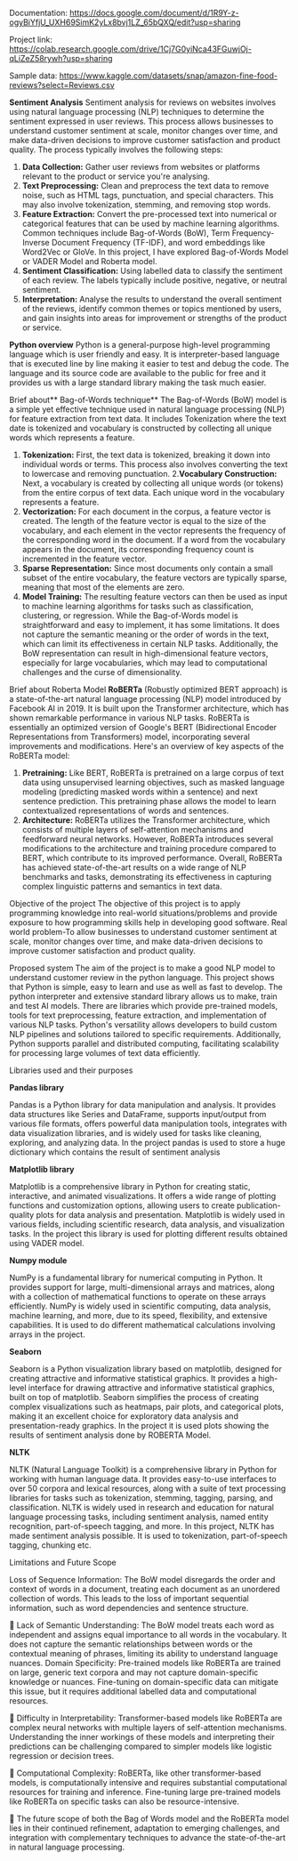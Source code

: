 Documentation: https://docs.google.com/document/d/1R9Y-z-ogyBiYfjU_UXH69SimK2yLx8bvj1LZ_65bQXQ/edit?usp=sharing


Project link:
https://colab.research.google.com/drive/1Cj7G0yiNca43FGuwjOj-qLiZeZ58rywh?usp=sharing

Sample data:
https://www.kaggle.com/datasets/snap/amazon-fine-food-reviews?select=Reviews.csv


**Sentiment Analysis**
Sentiment analysis for reviews on websites involves using natural language processing (NLP) techniques to determine the sentiment expressed in user reviews. This process allows businesses to understand customer sentiment at scale, monitor changes over time, and make data-driven decisions to improve customer satisfaction and product quality.
The process typically involves the following steps:
1.	**Data Collection:** Gather user reviews from websites or platforms relevant to the product or service you're analysing.
2.	**Text Preprocessing:** Clean and preprocess the text data to remove noise, such as HTML tags, punctuation, and special characters. This may also involve tokenization, stemming, and removing stop words.
3.	**Feature Extraction:** Convert the pre-processed text into numerical or categorical features that can be used by machine learning algorithms. Common techniques include Bag-of-Words (BoW), Term Frequency-Inverse Document Frequency (TF-IDF), and word embeddings like Word2Vec or GloVe. In this project, I have explored Bag-of-Words Model or VADER Model and Roberta model.
4.	**Sentiment Classification:** Using labelled data to classify the sentiment of each review. The labels typically include positive, negative, or neutral sentiment.
5.	**Interpretation:** Analyse the results to understand the overall sentiment of the reviews, identify common themes or topics mentioned by users, and gain insights into areas for improvement or strengths of the product or service.


**Python overview**
Python is a general-purpose high-level programming language which is user friendly and easy. It is interpreter-based language that is executed line by line making it easier to test and debug the code. The language and its source code are available to the public for free and it provides us with a large standard library making the task much easier. 

Brief about** Bag-of-Words technique**
The Bag-of-Words (BoW) model is a simple yet effective technique used in natural language processing (NLP) for feature extraction from text data. It includes Tokenization where the text date is tokenized and vocabulary is constructed by collecting all unique words which represents a feature. 
1.	**Tokenization:** First, the text data is tokenized, breaking it down into individual words or terms. This process also involves converting the text to lowercase and removing punctuation.
2.**Vocabulary Construction:** Next, a vocabulary is created by collecting all unique words (or tokens) from the entire corpus of text data. Each unique word in the vocabulary represents a feature.
3.	**Vectorization:** For each document in the corpus, a feature vector is created. The length of the feature vector is equal to the size of the vocabulary, and each element in the vector represents the frequency of the corresponding word in the document. If a word from the vocabulary appears in the document, its corresponding frequency count is incremented in the feature vector.
4.	**Sparse Representation:** Since most documents only contain a small subset of the entire vocabulary, the feature vectors are typically sparse, meaning that most of the elements are zero.
5.	**Model Training:** The resulting feature vectors can then be used as input to machine learning algorithms for tasks such as classification, clustering, or regression.
While the Bag-of-Words model is straightforward and easy to implement, it has some limitations. It does not capture the semantic meaning or the order of words in the text, which can limit its effectiveness in certain NLP tasks. Additionally, the BoW representation can result in high-dimensional feature vectors, especially for large vocabularies, which may lead to computational challenges and the curse of dimensionality.

Brief about Roberta Model
**RoBERTa** (Robustly optimized BERT approach) is a state-of-the-art natural language processing (NLP) model introduced by Facebook AI in 2019. It is built upon the Transformer architecture, which has shown remarkable performance in various NLP tasks. RoBERTa is essentially an optimized version of Google's BERT (Bidirectional Encoder Representations from Transformers) model, incorporating several improvements and modifications. Here's an overview of key aspects of the RoBERTa model:
1.	**Pretraining:** Like BERT, RoBERTa is pretrained on a large corpus of text data using unsupervised learning objectives, such as masked language modeling (predicting masked words within a sentence) and next sentence prediction. This pretraining phase allows the model to learn contextualized representations of words and sentences.
2.	**Architecture:** RoBERTa utilizes the Transformer architecture, which consists of multiple layers of self-attention mechanisms and feedforward neural networks. However, RoBERTa introduces several modifications to the architecture and training procedure compared to BERT, which contribute to its improved performance.
Overall, RoBERTa has achieved state-of-the-art results on a wide range of NLP benchmarks and tasks, demonstrating its effectiveness in capturing complex linguistic patterns and semantics in text data.


Objective of the project
The objective of this project is to apply programming knowledge into real-world situations/problems and provide exposure to how programming skills help in developing good software.
Real world problem-To allow businesses to understand customer sentiment at scale, monitor changes over time, and make data-driven decisions to improve customer satisfaction and product quality.



Proposed system
The aim of the project is to make a good NLP model to understand customer review in the python language. This project shows that Python is simple, easy to learn and use as well as fast to develop.
The python interpreter and extensive standard library allows us to make, train and test AI models. There are libraries which provide pre-trained models, tools for text preprocessing, feature extraction, and implementation of various NLP tasks.
Python's versatility allows developers to build custom NLP pipelines and solutions tailored to specific requirements. Additionally, Python supports parallel and distributed computing, facilitating scalability for processing large volumes of text data efficiently.




Libraries used and their purposes

**Pandas library**

Pandas is a Python library for data manipulation and analysis. It provides data structures like Series and DataFrame, supports input/output from various file formats, offers powerful data manipulation tools, integrates with data visualization libraries, and is widely used for tasks like cleaning, exploring, and analyzing data.
In the project pandas is used to store a huge dictionary which contains the result of sentiment analysis

**Matplotlib library**

Matplotlib is a comprehensive library in Python for creating static, interactive, and animated visualizations. It offers a wide range of plotting functions and customization options, allowing users to create publication-quality plots for data analysis and presentation. Matplotlib is widely used in various fields, including scientific research, data analysis, and visualization tasks.
In the project this library is used for plotting different results obtained using VADER model.

**Numpy module**

 NumPy is a fundamental library for numerical computing in Python. It provides support for large, multi-dimensional arrays and matrices, along with a collection of mathematical functions to operate on these arrays efficiently. NumPy is widely used in scientific computing, data analysis, machine learning, and more, due to its speed, flexibility, and extensive capabilities.
It is used to do different mathematical calculations involving arrays in the project.

**Seaborn**

 Seaborn is a Python visualization library based on matplotlib, designed for creating attractive and informative statistical graphics. It provides a high-level interface for drawing attractive and informative statistical graphics, built on top of matplotlib. Seaborn simplifies the process of creating complex visualizations such as heatmaps, pair plots, and categorical plots, making it an excellent choice for exploratory data analysis and presentation-ready graphics.
In the project it is used plots showing the results of sentiment analysis done by ROBERTA Model.

**NLTK**

NLTK (Natural Language Toolkit) is a comprehensive library in Python for working with human language data. It provides easy-to-use interfaces to over 50 corpora and lexical resources, along with a suite of text processing libraries for tasks such as tokenization, stemming, tagging, parsing, and classification. NLTK is widely used in research and education for natural language processing tasks, including sentiment analysis, named entity recognition, part-of-speech tagging, and more.
In this project, NLTK has made sentiment analysis possible. It is used to tokenization, part-of-speech tagging, chunking etc.




Limitations and Future Scope

Loss of Sequence Information: The BoW model disregards the order and context of words in a document, treating each document as an unordered collection of words. This leads to the loss of important sequential information, such as word dependencies and sentence structure.

	 Lack of Semantic Understanding: The BoW model treats each word as independent and assigns equal importance to all words in the vocabulary. It does not capture the semantic relationships between words or the contextual meaning of phrases, limiting its ability to understand language nuances. Domain Specificity: Pre-trained models like RoBERTa are trained on large, generic text corpora and may not capture domain-specific knowledge or nuances. Fine-tuning on domain-specific data can mitigate this issue, but it requires additional labelled data and computational resources.

	Difficulty in Interpretability: Transformer-based models like RoBERTa are complex neural networks with multiple layers of self-attention mechanisms. Understanding the inner workings of these models and interpreting their predictions can be challenging compared to simpler models like logistic regression or decision trees.

	 Computational Complexity: RoBERTa, like other transformer-based models, is computationally intensive and requires substantial computational resources for training and inference. Fine-tuning large pre-trained models like RoBERTa on specific tasks can also be resource-intensive.

	The future scope of both the Bag of Words model and the RoBERTa model lies in their continued refinement, adaptation to emerging challenges, and integration with complementary techniques to advance the state-of-the-art in natural language processing.


